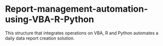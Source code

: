 # Report-management-automation-using-VBA-R-Python
This structure that integrates operations on VBA, R and Python automates a daily data report creation solution.
